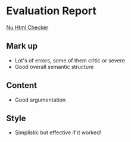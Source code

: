 # Evaluation Report
[Nu Html Checker](https://validator.w3.org/nu/?doc=https%3A%2F%2Fvaleria45x.github.io%2FAWD%2Fsomeoutstandingwebs%2F)

## Mark up
- Lot's of errors, some of them critic or severe
- Good overall semantic structure

## Content
- Good argumentation

## Style
- Simplistic but effective if it worked!

